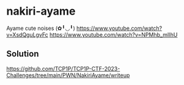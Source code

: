 # nakiri-ayame

Ayame cute noises (✿╹◡╹) https://www.youtube.com/watch?v=XsdQguLgvFc https://www.youtube.com/watch?v=NPMhb_mIIhU

## Solution

https://github.com/TCP1P/TCP1P-CTF-2023-Challenges/tree/main/PWN/NakiriAyame/writeup
